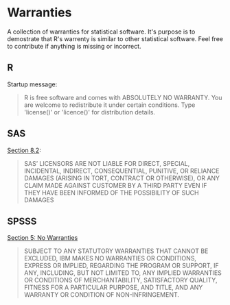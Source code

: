 # Warranties

A collection of warranties for statistical software. It's purpose is to demostrate that R's warrenty is similar to
other statistical software. Feel free to contribute if anything is missing or incorrect.

## R

Startup message:
> R is free software and comes with ABSOLUTELY NO WARRANTY.
> You are welcome to redistribute it under certain conditions.
> Type 'license()' or 'licence()' for distribution details.

## SAS

[Section 8.2](https://www.saasnow.com/static/2017/03/EULA-SAS-End-User.pdf):
> SAS’ LICENSORS ARE NOT LIABLE FOR DIRECT, SPECIAL, INCIDENTAL, INDIRECT,
> CONSEQUENTIAL, PUNITIVE, OR RELIANCE DAMAGES (ARISING IN TORT, CONTRACT OR
> OTHERWISE), OR ANY CLAIM MADE AGAINST CUSTOMER BY A THIRD PARTY EVEN IF THEY
> HAVE BEEN INFORMED OF THE POSSIBILITY OF SUCH DAMAGES

## SPSSS

[Section 5: No Warranties](https://admin.kuleuven.be/icts/services/software/pdf/IBM-SPSS-eula)
>SUBJECT TO ANY STATUTORY WARRANTIES THAT CANNOT BE EXCLUDED, IBM MAKES NO
>WARRANTIES OR CONDITIONS, EXPRESS OR IMPLIED, REGARDING THE PROGRAM OR
>SUPPORT, IF ANY, INCLUDING, BUT NOT LIMITED TO, ANY IMPLIED WARRANTIES OR
>CONDITIONS OF MERCHANTABILITY, SATISFACTORY QUALITY, FITNESS FOR A PARTICULAR
>PURPOSE, AND TITLE, AND ANY WARRANTY OR CONDITION OF NON-INFRINGEMENT.
